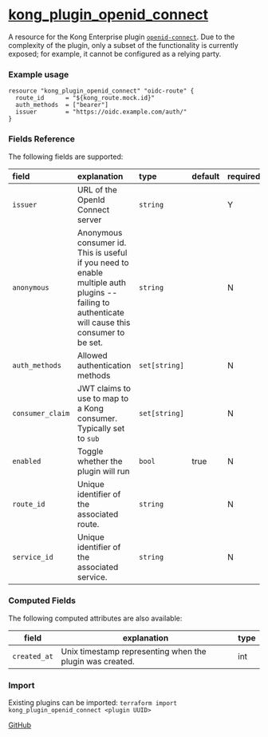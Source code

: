 # [kong_plugin_openid_connect](https://github.com/alexashley/terraform-provider-kong/tree/master/kong/provider/resource_kong_plugin_openid_connect.go)
A resource for the Kong Enterprise plugin [`openid-connect`](https://docs.konghq.com/hub/kong-inc/openid-connect/).
Due to the complexity of the plugin, only a subset of the functionality is currently exposed; for example, it cannot be configured as a relying party.

### Example usage

~~~
resource "kong_plugin_openid_connect" "oidc-route" {
  route_id      = "${kong_route.mock.id}"
  auth_methods  = ["bearer"]
  issuer        = "https://oidc.example.com/auth/"
}
~~~

### Fields Reference
The following fields are supported:


| field     | explanation     | type      | default     | required                         |
| :-------- | :-------------- | :-------- | :---------- | :------------------------------- |
|`issuer`|URL of the OpenId Connect server |`string`| | Y|
|`anonymous`|Anonymous consumer id. This is useful if you need to enable multiple auth plugins -- failing to authenticate will cause this consumer to be set. |`string`| | N|
|`auth_methods`|Allowed authentication methods |`set[string]`| | N|
|`consumer_claim`|JWT claims to use to map to a Kong consumer. Typically set to `sub` |`set[string]`| | N|
|`enabled`|Toggle whether the plugin will run |`bool`| true| N|
|`route_id`|Unique identifier of the associated route. |`string`| | N|
|`service_id`|Unique identifier of the associated service. |`string`| | N|


### Computed Fields
The following computed attributes are also available:

| field     | explanation     | type    |
|-----------|-----------------|---------|
|`created_at`|Unix timestamp representing when the plugin was created. |int|

### Import
Existing plugins can be imported: `terraform import kong_plugin_openid_connect <plugin UUID>`

[GitHub](https://github.com/alexashley/terraform-provider-kong)
